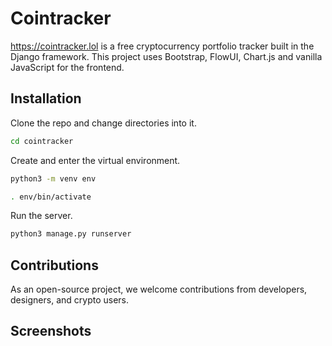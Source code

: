 # Cointracker

https://cointracker.lol is a free cryptocurrency portfolio tracker built in the Django framework. This project uses Bootstrap, FlowUI, Chart.js and vanilla JavaScript for the frontend. 

## Installation
Clone the repo and change directories into it.
```bash
cd cointracker
```

Create and enter the virtual environment.


```bash
python3 -m venv env

. env/bin/activate
```

Run the server. 
```bash
python3 manage.py runserver
```

## Contributions

As an open-source project, we welcome contributions from developers, designers, and crypto users.

## Screenshots
